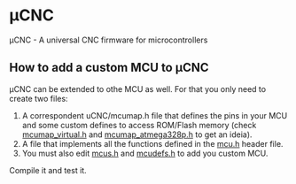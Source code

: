 # µCNC
µCNC - A universal CNC firmware for microcontrollers

## How to add a custom MCU to µCNC
µCNC can be extended to othe MCU as well. For that you only need to create two files:
  1. A correspondent uCNC/mcumap.h file that defines the pins in your MCU and some custom defines to access ROM/Flash memory (check [mcumap_virtual.h](https://github.com/Paciente8159/uCNC/blob/master/uCNC/mcus/virtual/mcumap_virtual.h) and [mcumap_atmega328p.h](https://github.com/Paciente8159/uCNC/blob/master/uCNC/mcus/avr/uno/mcumap_atmega328p.h) to get an ideia).
  2. A file that implements all the functions defined in the [mcu.h](https://github.com/Paciente8159/uCNC/blob/master/uCNC/mcu.h) header file.
  3. You must also edit [mcus.h](https://github.com/Paciente8159/uCNC/blob/master/uCNC/mcus.h) and [mcudefs.h](https://github.com/Paciente8159/uCNC/blob/master/uCNC/mcudefs.h) to add you custom MCU.

  Compile it and test it.
  